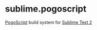 sublime.pogoscript
==================

[PogoScript](http://pogoscript.org/) build system for [Sublime Text 2](http://www.sublimetext.com/)
